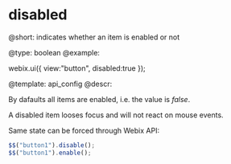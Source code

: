 disabled
=============


@short: indicates whether an item is enabled or not
	

@type:  boolean
@example:

webix.ui({
    view:"button",
    disabled:true
});

@template:	api_config
@descr:

By dafaults all items are enabled, i.e. the value is *false*.

A disabled item looses  focus and will not react on mouse events. 

Same state can be forced through Webix API:

~~~js
$$("button1").disable();
$$("button1").enable();
~~~